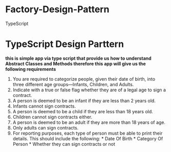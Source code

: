 # Factory-Design-Pattern
TypeScript
# TypeScript Design Parttern 
**this is simple app via type script that provide us how to understand Abstract Classes and Methods therefore this app will give us the following requirements**
1.  You are required to categorize people, given their date of birth, into three different age groups—Infants, Children, and Adults.
2.  Indicate with a true or false flag whether they are of a legal age to sign a contract.
3.  A person is deemed to be an infant if they are less than 2 years old.
4.  Infants cannot sign contracts.
5.  A person is deemed to be a child if they are less than 18 years old.
6.  Children cannot sign contracts either.
7.  A person is deemed to be an adult if they are more than 18 years of age.
8.  Only adults can sign contracts.
9.  For reporting purposes, each type of person must be able to print their details.
This should include the following:
                              *   Date Of Birth
                              *   Category Of Person
                              *   Whether they can sign contracts or not
